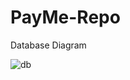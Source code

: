 # PayMe-Repo
Database Diagram

![db](https://user-images.githubusercontent.com/25064257/49115073-6cdf5700-f2a2-11e8-9efa-1f28111632c9.PNG)
